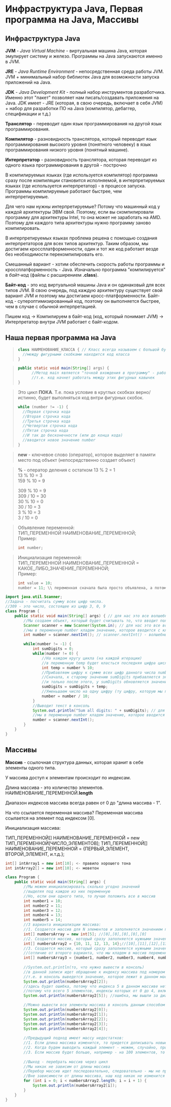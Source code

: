 # Инфраструктура Java, Первая программа на Java, Массивы

## Инфраструктура Java

**JVM** - *Java Virtual Machine* - виртуальная машина Java, которая эмулирует систему и железо. Программы на Java запускаются именно в JVM.

**JRE** - *Java Runtime Environment* - непосредственная среда работы JVM. JVM + минимальный набор библиотек Java для возможности запуска приложений на Java. 

**JDK** - *Java Development Kit* - полный набор инструментов разработчика. Именно этот "пакет" позволяет нам писать/создавать приложения на Java. JDK имеет - JRE (которая, в свою очередь, включает в себя JVM) + набор для разработки ПО на Java (компилятор, дебаггер, спецификации и т.д.)

**Транслятор** - переводит один язык программирования на другой язык программирования.

**Компилятор** - разновидность транслятора, который переводит язык программирования высокого уровня (понятного человеку) в язык программирования низкого уровня (понятный машине).

**Интерпретатор** - разновидность транслятора, которая переводит из одного языка программирования в другой - построчно

В компилируемых языках (где используется компилятор) программа сразу после компиляции становится исполняемой, в интерпретируемых языках (где используется интерпретатор) - в процессе запуска. Программы компилируемые работают быстрее, чем интерпретируемые.

Для чего нам нужны интерпретируемые? Потому что машинный код у каждой архитектуры ЭВМ свой. Поэтому, если вы скомпилировали программу для архитектуры Intel, то она может не заработать на AMD. Поэтому для каждого типа архитектуры нужно программу заново компилировать.

В интерпретируемых языках проблема решена с помощью создания интерпретаторов для всех типов архитектур. Таким образом, мы достигаем кроссплатформенности, один и тот же код работает везде без необходимости перекомпилировать его.


Смешанный вариант - хотим обеспечить скорость работы программы и кроссплатформенность - Java. Изначально программа "компилируется" в *байт-код* (файлы с расширением **.class**).

**Байт-код** - это код виртуальной машины Java и он одинаковый для всех типов JVM. В свою очередь, под каждую архитектуру существует свой вариант JVM и поэтому мы достигаем кросс-платформенности. Байт-код - супероптимизированный код, поэтому он выполняется быстрее, чем в случае с обычной интерпретацией.

Пишем код -> Компилируем в байт-код (код, который понимает JVM) -> Интерпретатор внутри JVM работает с байт-кодом.

## Наша первая программа на Java

> ```JAVA
> class НАИМЕНОВАНИЕ_КЛАССА { // Класс всегда называем с большой буквы
> 	//между фигурными скобками находится код класса
> }
> ```

> ```JAVA
> public static void main(String[] args) { 
> 		//Метод main является "точкой вхождения в программу" - работа программы начинается с этого метода
> 		//т.е. код начнет работать между этих фигурных кавычек
> }
> ```


> Это цикл **ПОКА**. Т.е. пока условие в круглых скобках верно/истинно, будет выполняться код внтри фигурных скобок.
> ```JAVA
> while (number != -1) {
> 	//Первая строчка кода
> 	//Вторая строчка кода
> 	//Третья строчка кода
> 	//Четвертая строчка кода
> 	//Пятая строчка кода
> 	//И так до бесконечности (или до конца кода)
> 	//вводится новое значение number
> }
>```

> **new** - ключевое слово (оператор), которое выделяет в памяти место под объект (непосредственно создает объект)

> **%** - оператор деления с остатком
> 13 % 2 = 1\
> 13 % 10 = 3\
> 159 % 10 = 9
> 
> 309 % 10 = 9\
> 309 / 10 = 30\
> 30 % 10 = 0\
> 30 / 10 = 3\
> 3 % 10 = 3\
> 3 / 10 = 0

> Объявление переменной:\
> ТИП_ПЕРЕМЕННОЙ НАИМЕНОВАНИЕ_ПЕРЕМЕННОЙ;\
> Пример:
> ```JAVA
> int number;
> ```


> Инициализация переменной:\
> ТИП_ПЕРЕМЕННОЙ НАИМЕНОВАНИЕ_ПЕРЕМЕННОЙ = КАКОЕ_ЛИБО_ЗНАЧЕНИЕ_ПЕРЕМЕННОЙ;\
> Пример:
> ```JAVA
> int value = 10;
> number = 11; \\ переменная сначала была просто объявлена, а потом уже инициализирована
> ```



```Java
import java.util.Scanner;
//Задача - посчитать сумму всех цифр числа.
//309 - это число, состоящее из цифр 3, 0, 9
class Program {
	public static void main(String[] args) { // для нас это все волшебные слова. Пишем так слово в слово
		//Мы создаем объект, который будет считывать то, что вводит пользователь через клавиатуру
		Scanner scanner = new Scanner(System.in); // для нас это все волшебные слова. Пишем так слово в слово
		//мы в переменную number кладем значение, которое вводится с клавиатуры
		int number = scanner.nextInt(); // scanner.nextInt() - волшебные слова

		while(number != -1) {
			int sumDigits = 0;
			while(number != 0) {
				//На каждом кругу цикла (на каждой итерации) 
				//в переменную temp будет класться последняя цифра цисла number
				int temp = number % 10;
				//Прибавляем цифру к сумме всех цифр данного числа number
				//Сначала, к старому значению sumDigits прибавляется значение temp
				//и только после этого, у sumDigits обновляется значение
				sumDigits = sumDigits + temp;
				//Уменьшаем число на одну цифру (ту цифру, которую мы прибавили к сумме цифр данного числа)
				number = number / 10;
			}
			//Выводит текст в консоль
			System.out.println("Sum all digits: " + sumDigits); // для нас это все волшебные слова. Пишем так слово в слово
			//мы в переменную number кладем значение, которое вводится с клавиатуры
			number = scanner.nextInt();
		}
	}
}
```

## Массивы

**Массив** - ссылочная структура данных, которая хранит в себе элементы одного типа.

У массива доступ к элементам происходит по индексам.

Длина массива - это количество элементов. НАИМЕНОВАНИЕ_ПЕРЕМЕННОЙ.**length**

Диапазон индексов массива всегда равен от 0 до "длина массива - 1".

На что ссылается переменная массива? Переменная массива ссылается на элемент под индексом [0]. 

Инициализация массива:

ТИП_ПЕРЕМЕННОЙ[] НАИМЕНОВАНИЕ_ПЕРЕМЕННОЙ = new ТИП_ПЕРЕМЕННОЙ[ЧИСЛО_ЭЛЕМЕНТОВ];
ТИП_ПЕРЕМЕННОЙ[] НАИМЕНОВАНИЕ_ПЕРЕМЕННОЙ = {ПЕРВЫЙ_ЭЛЕМЕНТ, ВТОРОЙ_ЭЛЕМЕНТ, и.т.д.};

```JAVA
int[] intArray1 = new int[10]; <- правило хорошего тона
int intArray2[] = new int[10]; <- моветон
``` 

```JAVA
class Program {
    public static void main(String[] args) {
        //Мы можем инициализировать сколько угодно значений
        //выделяя под каждое из них переменную
        //Но, если они одного типа, то лучше положить все в массив
        int number1 = 10;
        int number2 = 11;
        int number3 = 12;
        int number4 = 13;
        int number5 = 14;
        //3 варианта инициализции массива:
        //1. Создается массив для N элементов и заполняется значением по умолчанию
        int[] numbersArray = new int[5]; //[0],[0],[0],[0],[0]
        //2. Создается массив, который сразу заполняется нужными значениями
        int[] numbersArray2 = {10, 11, 12, 13, 14};//[10],[11],[12],[13],[14]
        //3. Создается массив, который сразу заполняется нужными значениями 
        //(отличие от второго варианта, что мы кладем в массив переменные, которые содержат в себе значения, а не сами значения)
        int[] numbersArray3 = {number1, number2, number3, number4, number5}; //[10],[11],[12],[13],[14]
        
        //System.out.println(то, что нужно вывести в консоль)
        //в данной записи идет обращение к индексу массива под номером 2
        //т.е. в консоль выведется значение, которое лежит в данном массиве под номером 2
        System.out.println(numbersArray2[2]);
        //здесь будет ошибка, потому что индекса 5 в данном массиве нет
        //потому что всего 5 элементов, индексы которых от 0 до 4, включительно
        System.out.println(numbersArray2[5]); //ошибка, мы вышли за диапазон массива

        //Можно вывести все элементы массива в консоль данным способом (написать вывод каждого элемента):
        System.out.println(numbersArray2[0]);
        System.out.println(numbersArray2[1]);
        System.out.println(numbersArray2[2]);
        System.out.println(numbersArray2[3]);
        System.out.println(numbersArray2[4]);
        
        //Предыдущий подход имеет массу недостатков:
        //1. Если длина массива изменится, то придется дописывать новые строки
        //2. Когда будем выводить каждый элемент - можем, случайно, пропустить какой нибудь элемент
        //3. Если массив будет больше, например - на 100 элементов, то у нас будет 100 строчек кода для вывода всех элементов
        
        //Выход - перебрать массив через цикл
        //Мы никак не зависим от длины массива
        //Перебор массив идет последовательно, следовательно - мы не пропустим никакого элемента
        //Вне зависимости от длины массива, наш код никак не изменится
        for (int i = 0; i < numbersArray2.length; i = i + 1) {
            System.out.println(numbersArray2[i]);
        }
    }
}
```